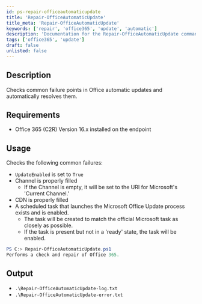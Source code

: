 ```yaml
---
id: ps-repair-officeautomaticupdate
title: 'Repair-OfficeAutomaticUpdate'
title_meta: 'Repair-OfficeAutomaticUpdate'
keywords: ['repair', 'office365', 'update', 'automatic']
description: 'Documentation for the Repair-OfficeAutomaticUpdate command to check and resolve common failure points in Office automatic updates.'
tags: ['office365', 'update']
draft: false
unlisted: false
---
```


## Description
Checks common failure points in Office automatic updates and automatically resolves them.

## Requirements
- Office 365 (C2R) Version 16.x installed on the endpoint

## Usage
Checks the following common failures:
- `UpdateEnabled` is set to `True`
- Channel is properly filled
  - If the Channel is empty, it will be set to the URI for Microsoft's 'Current Channel.'
- CDN is properly filled
- A scheduled task that launches the Microsoft Office Update process exists and is enabled.
  - The task will be created to match the official Microsoft task as closely as possible.
  - If the task is present but not in a 'ready' state, the task will be enabled.

```powershell
PS C:> Repair-OfficeAutomaticUpdate.ps1
Performs a check and repair of Office 365.
```

## Output
- `.\Repair-OfficeAutomaticUpdate-log.txt`
- `.\Repair-OfficeAutomaticUpdate-error.txt`


